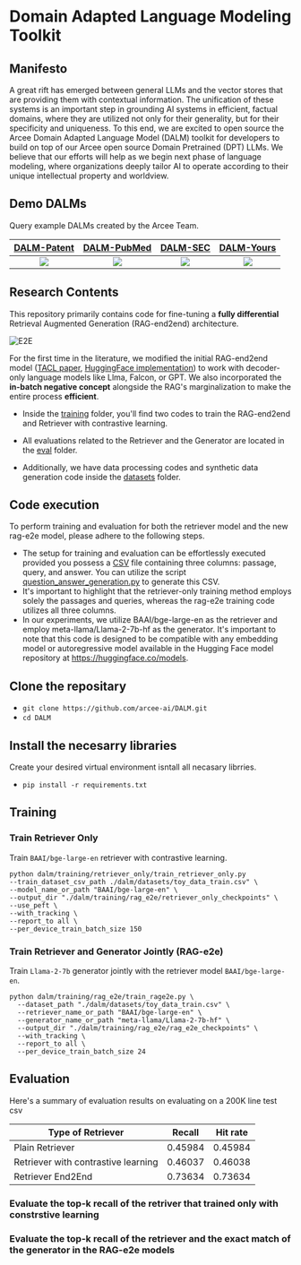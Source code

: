 # Domain Adapted Language Modeling Toolkit

## Manifesto

A great rift has emerged between general LLMs and the vector stores that are providing them with contextual information. The unification of these systems is an important step in grounding AI systems in efficient, factual domains, where they are utilized not only for their generality, but for their specificity and uniqueness. To this end, we are excited to open source the Arcee Domain Adapted Language Model (DALM) toolkit for developers to build on top of our Arcee open source Domain Pretrained (DPT) LLMs. We believe that our efforts will help as we begin next phase of language modeling, where organizations deeply tailor AI to operate according to their unique intellectual property and worldview. 

## Demo DALMs

Query example DALMs created by the Arcee Team.

[DALM-Patent](https://app.arcee.ai)            |  [DALM-PubMed](https://app.arcee.ai)             |  [DALM-SEC](https://app.arcee.ai)               | [DALM-Yours](https://app.arcee.ai)  
:-------------------------:|:-------------------------:|:-------------------------:|:-------------------------:
[![](https://i.imgur.com/Geh28Q8.jpg)](https://app.arcee.ai)  |  [![](https://i.imgur.com/IY73TcV.jpg)](https://app.arcee.ai)  |  [![](https://i.imgur.com/XgWn1VI.jpg)](https://app.arcee.ai)  |  [![](https://i.imgur.com/7KOgcEX.png)](https://app.arcee.ai)

## Research Contents

This repository primarily contains code for fine-tuning a **fully differential** Retrieval Augmented Generation (RAG-end2end) architecture. 

![E2E](https://i.imgur.com/SDoY0oq.png)

For the first time in the literature, we modified the initial RAG-end2end model ([TACL paper](https://aclanthology.org/2023.tacl-1.1/), [HuggingFace implementation](https://github.com/huggingface/transformers/tree/main/examples/research_projects/rag-end2end-retriever)) to work with decoder-only language models like Llma, Falcon, or GPT. We also incorporated the **in-batch negative concept** alongside the RAG's marginalization to make the entire process **efficient**.

- Inside the [training](https://github.com/arcee-ai/DALM/tree/main/dalm/training) folder, you'll find two codes to train the RAG-end2end and Retriever with contrastive learning.

- All evaluations related to the Retriever and the Generator are located in the [eval](https://github.com/arcee-ai/DALM/tree/main/dalm/eval) folder.

- Additionally, we have data processing codes and synthetic data generation code inside the [datasets](https://github.com/arcee-ai/DALM/tree/main/dalm/datasets) folder.

## Code execution
To perform training and evaluation for both the retriever model and the new rag-e2e model, please adhere to the following steps. 

- The setup for training and evaluation can be effortlessly executed provided you possess a [CSV](https://github.com/arcee-ai/DALM/tree/main/dalm/datasets/toy_dataset_train.py) file containing three columns: passage, query, and answer. You can utilize the script [question_answer_generation.py](https://github.com/arcee-ai/DALM/blob/main/dalm/datasets/qa_gen/question_answer_generation.py) to generate this CSV. 
- It's important to highlight that the retriever-only training method employs solely the passages and queries, whereas the rag-e2e training code utilizes all three columns.
- In our experiments, we utilize BAAI/bge-large-en as the retriever and employ meta-llama/Llama-2-7b-hf as the generator. It's important to note that this code is designed to be compatible with any embedding model or autoregressive model available in the Hugging Face model repository at https://huggingface.co/models.

## Clone the repositary
- `git clone https://github.com/arcee-ai/DALM.git`
-  `cd DALM`

## Install the necesarry libraries
Create your desired virtual environment isntall all necasary librries.
- `pip install -r requirements.txt`

## Training

### Train Retriever Only

Train `BAAI/bge-large-en` retriever with contrastive learning.

```
python dalm/training/retriever_only/train_retriever_only.py 
--train_dataset_csv_path ./dalm/datasets/toy_data_train.csv" \
--model_name_or_path "BAAI/bge-large-en" \
--output_dir "./dalm/training/rag_e2e/retriever_only_checkpoints" \
--use_peft \
--with_tracking \
--report_to all \
--per_device_train_batch_size 150
```

### Train Retriever and Generator Jointly (RAG-e2e)

Train `Llama-2-7b` generator jointly with the retriever model `BAAI/bge-large-en`.

```
python dalm/training/rag_e2e/train_rage2e.py \
  --dataset_path "./dalm/datasets/toy_data_train.csv" \
  --retriever_name_or_path "BAAI/bge-large-en" \
  --generator_name_or_path "meta-llama/Llama-2-7b-hf" \
  --output_dir "./dalm/training/rag_e2e/rag_e2e_checkpoints" \
  --with_tracking \
  --report_to all \
  --per_device_train_batch_size 24
```
## Evaluation

Here's a summary of evaluation results on evaluating on a 200K line test csv

| Type of Retriever | Recall | Hit rate |
| --- | ----- | ----|
| Plain Retriever | 0.45984 | 0.45984 |
| Retriever with contrastive learning | 0.46037 | 0.46038 |
| Retriever End2End | 0.73634 | 0.73634 |


### Evaluate the top-k recall of the retriver that trained only with constrstive learning


### Evaluate the top-k recall of the  retriever and the exact match of the generator in the RAG-e2e models
